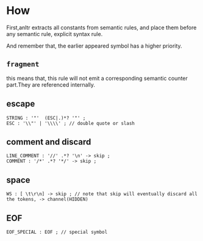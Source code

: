 
# How
First,anltr extracts all constants from semantic rules, and place them before any semantic rule, explicit syntax rule.

And  remember that, the earlier appeared symbol has a higher priority.


## `fragment`

this  means that, this rule will not emit a corresponding semantic counter part.They are referenced internally.

## escape
```
STRING : '"'  (ESC|.)*? '"' ;
ESC : '\\"' | '\\\\' ; // double quote or slash
```

## comment and discard
```
LINE_COMMENT : '//' .*? '\n' -> skip ;
COMMENT : '/*' .*? '*/' -> skip ; 
```

## space
```
WS : [ \t\r\n] -> skip ; // note that skip will eventually discard all the tokens, -> channel(HIDDEN)
```

## EOF
```
EOF_SPECIAL : EOF ; // special symbol
```
